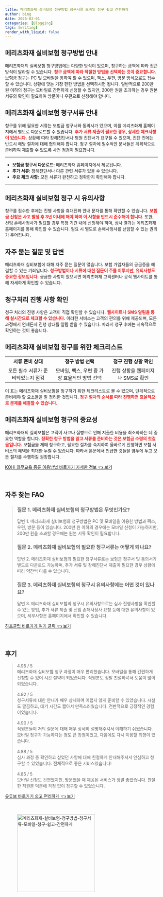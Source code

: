 ```yaml
---
title: 메리츠화재 실비보험 청구방법 청구서류 모바일 청구 쉽고 간편하게
author: bing
date: 2025-02-01
categories: [Blogging]
tags: [writing]
render_with_liquid: false
---
```



<h2 id='실비보험 청구방법 안내'>메리츠화재 실비보험 청구방법 안내</h2>

<p>메리츠화재의 실비보험 청구방법에는 다양한 방식이 있으며, 청구하는 금액에 따라 접근 방식이 달라질 수 있습니다. <b><span style="color: #ee2323;">청구 금액에 따라 적절한 방법을 선택하는 것이 중요합니다.</span></b> 보험금 청구는 PC 및 모바일을 통하여 할 수 있으며, 팩스, 우편, 방문 방식으로도 접수할 수 있습니다. 상황에 맞는 가장 편한 방법을 선택하시면 됩니다. 일반적으로 200만 원 이하의 청구는 모바일로 간편하게 신청할 수 있지만, 200만 원을 초과하는 경우 원본 서류의 확인이 필요하여 방문이나 우편으로 신청해야 합니다.</p>

<h2 id='청구서류 안내'>메리츠화재 실비보험 청구서류 안내</h2>

<p>청구를 위해 필요한 서류는 보험금 청구서와 동의서가 있으며, 이를 메리츠화재 홈페이지에서 별도로 다운로드할 수 있습니다. <b><span style="color: #ee2323;">추가 서류 제출이 필요한 경우, 상세한 체크사항이 있습니다.</span></b> 상황에 따라 장해진단서나 병원 진단서가 요구될 수 있으며, 진단 전에는 반드시 해당 절차에 대해 협의해야 합니다. 청구 절차에 필수적인 문서들은 계획적으로 준비하여 제출할 수 있도록 사전 점검이 필요합니다.</p>

<hr />

<ul>
    <li><b>보험금 청구서 다운로드:</b> 메리츠화재 홈페이지에서 제공됩니다.</li>
    <li><b>추가 서류:</b> 장해진단서나 다른 관련 서류가 있을 수 있습니다.</li>
    <li><b>주요 체크 사항:</b> 모든 서류가 완전하고 정확한지 확인해야 합니다.</li>
</ul>

<hr />

<h2 id='청구 시 유의사항'>메리츠화재 실비보험 청구 시 유의사항</h2>

<p>청구를 접수한 후에는 진행 사항을 휴대전화 안내 문자를 통해 확인할 수 있습니다. <b><span style="color: #ee2323;">보험금 신청은 사고 발생 후 3년 이내에 해야 하며 이 사항을 반드시 준수해야 합니다.</span></b> 또한, 선임 손해사정사가 필요할 경우 특정 기간 내에 신청해야 하며, 심사 결과는 메리츠화재 홈페이지를 통해 확인할 수 있습니다. 필요 시 별도로 손해사정사를 선임할 수 있는 권리가 주어집니다.</p>

<h2 id='자주 묻는 질문'>자주 묻는 질문 및 답변</h2>

<p>메리츠화재 실비보험에 대해 자주 묻는 질문이 많습니다. 보험 가입자들의 궁금증을 해결할 수 있는 기회입니다. <b><span style="color: #ee2323;">청구방법이나 서류에 대한 질문이 주를 이루지만, 유의사항도 중요한 정보입니다.</span></b> 궁금한 사항이 있으시면 메리츠화재 고객센터나 공식 웹사이트를 통해 자세하게 확인할 수 있습니다.</p>

<h2 id='청구처리 진행 사항'>청구처리 진행 사항 확인</h2>

<p>청구 처리의 진행 사항은 고객이 직접 확인할 수 있습니다. <b><span style="color: #ee2323;">웹사이트나 SMS 알림을 통해 실시간으로 체크할 수 있습니다.</span></b> 이러한 서비스는 고객의 편의를 위해 제공되며, 모든 과정에서 언제든지 진행 상태를 알림 받을 수 있습니다. 따라서 청구 후에는 지속적으로 확인하는 것이 좋습니다.</p>

<h2 id='중요한 체크리스트'>메리츠화재 실비보험 청구를 위한 체크리스트</h2>

<table>
    <tr>
        <td style="text-align: center; height: 17px;"><b>서류 준비 상태</b></td>
        <td style="text-align: center; height: 17px;"><b>청구 방법 선택</b></td>
        <td style="text-align: center; height: 17px;"><b>청구 진행 상황 확인</b></td>
    </tr>
    <tr>
        <td style="text-align: center; height: 17px;">모든 필수 서류가 준비되었는지 점검</td>
        <td style="text-align: center; height: 17px;">모바일, 팩스, 우편 중 가장 효율적인 방법 선택</td>
        <td style="text-align: center; height: 17px;">진행 상황을 웹페이지나 SMS로 확인</td>
    </tr>
</table>

<p>이 표는 메리츠화재 실비보험을 청구하기 위한 체크리스트로 볼 수 있으며, 단계적으로 준비해야 할 요소들을 잘 정리한 것입니다. <b><span style="color: #ee2323;">청구 절차의 순서를 따라 진행하면 효율적으로 문제를 해결할 수 있습니다.</span></b></p>

<h2 id='결론'>메리츠화재 실비보험 청구의 중요성</h2>

<p>메리츠화재의 실비보험은 고객이 사고나 질병으로 인해 지출한 비용을 최소화하는 데 중요한 역할을 합니다. <b><span style="color: #ee2323;">정확한 청구 방법을 알고 서류를 준비하는 것은 보험금 수령의 첫걸음입니다.</span></b> 보험금을 제때 청구하고, 필요한 절차를 숙지하여 올바르게 진행하면 보험 서비스의 혜택을 최대한 누릴 수 있습니다. 따라서 본문에서 언급한 것들을 염두에 두고 모든 절차를 수행하길 권장합니다.</p>


<p><a class="click-button" title="KOHI 의무교육 종류 이용방법 바로가기 자세한 정보" href="https://yellowplanner.github.io/posts/KOHI-%EC%9D%98%EB%AC%B4%EA%B5%90%EC%9C%A1-%EC%A2%85%EB%A5%98-%EC%9D%B4%EC%9A%A9%EB%B0%A9%EB%B2%95-%EB%B0%94%EB%A1%9C%EA%B0%80%EA%B8%B0-%EC%9E%90%EC%84%B8%ED%95%9C-%EC%A0%95%EB%B3%B4/" rel="dofollow">KOHI 의무교육 종류 이용방법 바로가기 자세한 정보 👈 보기</a></p><br>
<h2 id='자주_찾는_FAQ'>자주 찾는 FAQ</h2>
<div itemscope="" itemtype="https://schema.org/FAQPage"> 
<blockquote> 
<div itemscope="" itemprop="mainEntity" itemtype="https://schema.org/Question"> 
<h3 itemprop="name">질문 1. 메리츠화재 실비보험의 청구방법은 무엇인가요?</h3> 
<div itemscope="" itemprop="acceptedAnswer" itemtype="https://schema.org/Answer"> 
<span itemprop="text"> 
<p>답변 1. 메리츠화재 실비보험의 청구방법은 PC 및 모바일을 이용한 방법과 팩스, 우편, 방문 등이 있습니다. 200만 원 이하의 경우에는 모바일 신청이 가능하지만, 200만 원을 초과할 경우에는 원본 서류 확인이 필요합니다.</p> 
</span> 
</div> 
</div> 
<div itemscope="" itemprop="mainEntity" itemtype="https://schema.org/Question"> 
<h3 itemprop="name">질문 2. 메리츠화재 실비보험의 필요한 청구서류는 어떻게 되나요?</h3> 
<div itemscope="" itemprop="acceptedAnswer" itemtype="https://schema.org/Answer"> 
<span itemprop="text"> 
<p>답변 2. 메리츠화재 실비보험의 필요한 청구서류로는 보험금 청구서 및 동의서가 별도로 다운로드 가능하며, 추가 서류 및 장해진단서 제출이 필요한 경우 상황에 따라 약간씩 다를 수 있습니다.</p> 
</span> 
</div> 
</div> 
<div itemscope="" itemprop="mainEntity" itemtype="https://schema.org/Question"> 
<h3 itemprop="name">질문 3. 메리츠화재 실비보험의 청구시 유의사항에는 어떤 것이 있나요?</h3> 
<div itemscope="" itemprop="acceptedAnswer" itemtype="https://schema.org/Answer"> 
<span itemprop="text"> 
<p>답변 3. 메리츠화재 실비보험의 청구시 유의사항으로는 심사 진행사항을 확인할 수 있는 방법, 추가 서류 제출 및 선임 손해사정사 요청 등에 대한 유의사항이 있으며, 세부사항은 홈페이지에서 확인할 수 있습니다.</p> 
</span> 
</div> 
</div> 
</blockquote> 
</div>
<p><a class="click-button" title="하프클럽 바로가기 여기 클릭" href="https://yellowplanner.github.io/posts/%ED%95%98%ED%94%84%ED%81%B4%EB%9F%BD-%EB%B0%94%EB%A1%9C%EA%B0%80%EA%B8%B0-%EC%97%AC%EA%B8%B0-%ED%81%B4%EB%A6%AD/" rel="dofollow">하프클럽 바로가기 여기 클릭 👈 보기</a></p><br>
<h2 id='후기'>후기</h2>
<div itemscope itemtype="https://schema.org/Product">
  <blockquote>
  <div itemprop="review" itemscope itemtype="https://schema.org/Review">
      <div itemprop="reviewRating" itemscope itemtype="https://schema.org/Rating"> <span itemprop="ratingValue">4.95</span> / <span itemprop="bestRating">5</span> </div>
      <span itemprop="reviewBody">메리츠화재 실비보험 청구 과정이 매우 편리했습니다. 모바일을 통해 간편하게 신청할 수 있어 시간 절약이 되었습니다. 직원분도 정말 친절하셔서 도움이 많이 되었습니다.</span>
  </div>
  <br>
  <div itemprop="review" itemscope itemtype="https://schema.org/Review">
      <div itemprop="reviewRating" itemscope itemtype="https://schema.org/Rating"> <span itemprop="ratingValue">4.92</span> / <span itemprop="bestRating">5</span> </div>
      <span itemprop="reviewBody">청구서류에 대한 안내가 매우 상세하여 어렵지 않게 준비할 수 있었습니다. 시설도 깔끔하고, 대기 시간도 짧아서 만족스러웠습니다. 전반적으로 긍정적인 경험이었습니다.</span>
  </div>
  <br>
  <div itemprop="review" itemscope itemtype="https://schema.org/Review">
      <div itemprop="reviewRating" itemscope itemtype="https://schema.org/Rating"> <span itemprop="ratingValue">4.90</span> / <span itemprop="bestRating">5</span> </div>
      <span itemprop="reviewBody">직원분들이 저의 질문에 대해 매우 상세히 설명해주셔서 이해하기 쉬웠습니다. 모바일 청구가 가능하다는 점도 큰 장점이었고, 다음에도 다시 이용할 의향이 있습니다.</span>
  </div>
  <br>
  <div itemprop="review" itemscope itemtype="https://schema.org/Review">
      <div itemprop="reviewRating" itemscope itemtype="https://schema.org/Rating"> <span itemprop="ratingValue">4.88</span> / <span itemprop="bestRating">5</span> </div>
      <span itemprop="reviewBody">심사 과정 중 확인하고 싶었던 사항에 대해 친절하게 안내해주셔서 안심하고 청구할 수 있었습니다. 전체적으로 좋은 서비스였습니다!</span>
  </div>
  <br>
  <div itemprop="review" itemscope itemtype="https://schema.org/Review">
      <div itemprop="reviewRating" itemscope itemtype="https://schema.org/Rating"> <span itemprop="ratingValue">4.85</span> / <span itemprop="bestRating">5</span> </div>
      <span itemprop="reviewBody">모바일 신청도 간편했지만, 방문했을 때 제공된 서비스가 정말 좋았습니다. 친절한 직원분 덕분에 걱정 없이 청구할 수 있었습니다.</span>
  </div>
  </blockquote>
</div>
<p><a class="click-button" title="유튜브 바로가기 쉽고 편리하게" href="https://yellowplanner.github.io/posts/%EC%9C%A0%ED%8A%9C%EB%B8%8C-%EB%B0%94%EB%A1%9C%EA%B0%80%EA%B8%B0-%EC%89%BD%EA%B3%A0-%ED%8E%B8%EB%A6%AC%ED%95%98%EA%B2%8C/" rel="dofollow">유튜브 바로가기 쉽고 편리하게 👈 보기</a></p><br>
<figure class="image"><img src="https://yellowplanner.github.io/assets/img/thumbnail/메리츠화재-실비보험-청구방법-청구서류-모바일-청구-쉽고-간편하게.webp" alt="메리츠화재-실비보험-청구방법-청구서류-모바일-청구-쉽고-간편하게" width="256" height="256"></figure>